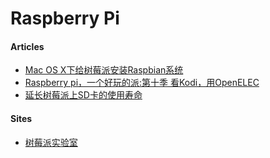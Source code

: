 # Raspberry Pi

#### Articles
* [Mac OS X下给树莓派安装Raspbian系统](http://www.cnblogs.com/pihome/p/4619141.html)
* [Raspberry pi，一个好玩的派:第十季 看Kodi，用OpenELEC](http://blog.csdn.net/lincyang/article/details/42343575)
* [延长树莓派上SD卡的使用寿命](http://shumeipai.nxez.com/2014/02/28/extend-the-life-of-raspberries-come-in-sd-card.html)

#### Sites
* [树莓派实验室](http://shumeipai.nxez.com/)
